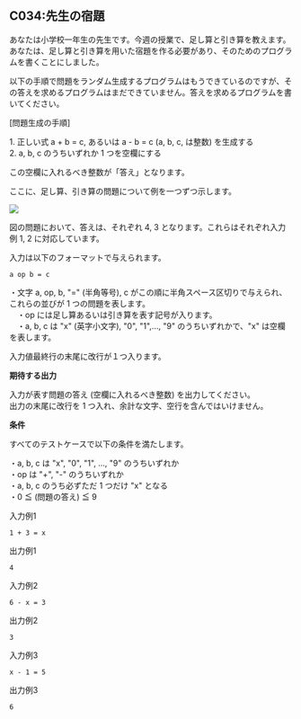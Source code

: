 C034:先生の宿題
----------


あなたは小学校一年生の先生です。今週の授業で、足し算と引き算を教えます。あなたは、足し算と引き算を用いた宿題を作る必要があり、そのためのプログラムを書くことにしました。  
  
以下の手順で問題をランダム生成するプログラムはもうできているのですが、その答えを求めるプログラムはまだできていません。答えを求めるプログラムを書いてください。  
  
\[問題生成の手順\]  
  
1\. 正しい式 a + b = c, あるいは a - b = c (a, b, c, は整数) を生成する  
2\. a, b, c のうちいずれか 1 つを空欄にする  
  
この空欄に入れるべき整数が「答え」となります。  
  
ここに、足し算、引き算の問題について例を一つずつ示します。  
  
![](/image/c034_img.png)  
  
図の問題において、答えは、それぞれ 4, 3 となります。これらはそれぞれ入力例 1, 2 に対応しています。  


入力は以下のフォーマットで与えられます。  
  

	a op b = c

  
・文字 a, op, b, "=" (半角等号), c がこの順に半角スペース区切りで与えられ、これらの並びが 1 つの問題を表します。  
　・op には足し算あるいは引き算を表す記号が入ります。  
　・a, b, c は "x" (英字小文字), "0", "1",..., "9" のうちいずれかで、"x" は空欄を表します。  
  
入力値最終行の末尾に改行が１つ入ります。  
  
  

**期待する出力**

入力が表す問題の答え (空欄に入れるべき整数) を出力してください。  
出力の末尾に改行を 1 つ入れ、余計な文字、空行を含んではいけません。  

**条件**

すべてのテストケースで以下の条件を満たします。  
  
・a, b, c は "x", "0", "1", ..., "9" のうちいずれか  
・op は "+", "-" のうちいずれか  
・a, b, c のうち必ずただ 1 つだけ "x" となる  
・0 ≦ (問題の答え) ≦ 9  

入力例1

    1 + 3 = x
    

出力例1

    4
    

入力例2

    6 - x = 3
    

出力例2

    3
    

入力例3

    x - 1 = 5
    

出力例3

    6